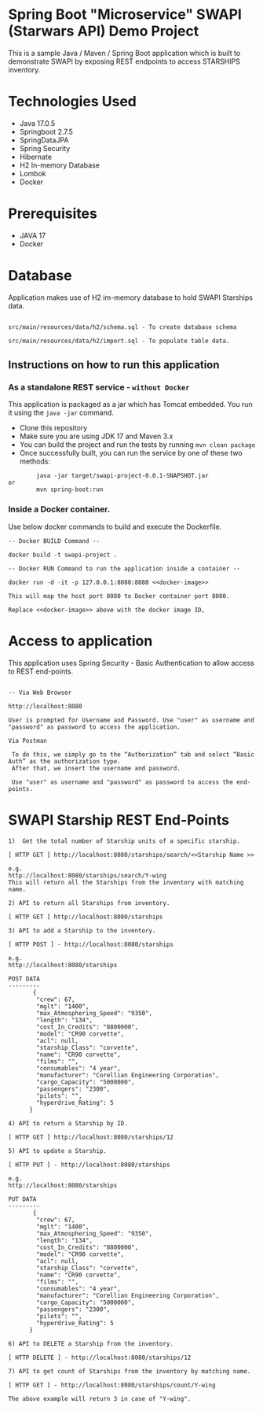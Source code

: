 # Spring Boot "Microservice" SWAPI (Starwars API) Demo Project

This is a sample Java / Maven / Spring Boot application which is built to demonstrate SWAPI by exposing REST endpoints to access STARSHIPS inventory.

# Technologies Used

* Java 17.0.5
* Springboot 2.7.5
* SpringDataJPA
* Spring Security
* Hibernate
* H2 In-memory Database
* Lombok
* Docker

# Prerequisites

* JAVA 17
* Docker

# Database

Application makes use of H2 im-memory database to hold SWAPI Starships data.

```

src/main/resources/data/h2/schema.sql - To create database schema

src/main/resources/data/h2/import.sql - To populate table data.

```

## Instructions on how to run this application

### As a standalone REST service - ```without Docker```

This application is packaged as a jar which has Tomcat embedded. You run it using the ```java -jar``` command.

* Clone this repository
* Make sure you are using JDK 17 and Maven 3.x
* You can build the project and run the tests by running ```mvn clean package```
* Once successfully built, you can run the service by one of these two methods:
```
        java -jar target/swapi-project-0.0.1-SNAPSHOT.jar
or
        mvn spring-boot:run
```

### Inside a Docker container.

Use below docker commands to build and execute the Dockerfile.

```
-- Docker BUILD Command --

docker build -t swapi-project .

```
```
-- Docker RUN Command to run the application inside a container --

docker run -d -it -p 127.0.0.1:8080:8080 <<docker-image>> 

This will map the host port 8080 to Docker container port 8080.

Replace <<docker-image>> above with the docker image ID,

```

# Access to application
This application uses Spring Security - Basic Authentication to allow access to REST end-points.

```

-- Via Web Browser

http://localhost:8080

User is prompted for Username and Password. Use "user" as username and "password" as password to access the application.
```

```
Via Postman
 
 To do this, we simply go to the “Authorization” tab and select “Basic Auth” as the authorization type. 
 After that, we insert the username and password. 
 
 Use "user" as username and "password" as password to access the end-points.

```

# SWAPI Starship REST End-Points


```
1)  Get the total number of Starship units of a specific starship.

[ HTTP GET ] http://localhost:8080/starships/search/<<Starship Name >>

e.g.
http://localhost:8080/starships/search/Y-wing
This will return all the Starships from the inventory with matching name.

```

```
2) API to return all Starships from inventory.

[ HTTP GET ] http://localhost:8080/starships

```
```
3) API to add a Starship to the inventory.

[ HTTP POST ] - http://localhost:8080/starships

e.g.
http://localhost:8080/starships

POST DATA 
---------
       {
        "crew": 67,
        "mglt": "1400",
        "max_Atmosphering_Speed": "9350",
        "length": "134",
        "cost_In_Credits": "8800000",
        "model": "CR90 corvette",
        "acl": null,
        "starship_Class": "corvette",
        "name": "CR90 corvette",        
        "films": "",
        "consumables": "4 year",
        "manufacturer": "Corellian Engineering Corporation",
        "cargo_Capacity": "5000000",
        "passengers": "2300",
        "pilots": "",        
        "hyperdrive_Rating": 5
      }
```

```
4) API to return a Starship by ID.

[ HTTP GET ] http://localhost:8080/starships/12

```
```
5) API to update a Starship.

[ HTTP PUT ] - http://localhost:8080/starships

e.g.
http://localhost:8080/starships

PUT DATA 
---------
       {
        "crew": 67,
        "mglt": "1400",
        "max_Atmosphering_Speed": "9350",
        "length": "134",
        "cost_In_Credits": "8800000",
        "model": "CR90 corvette",
        "acl": null,
        "starship_Class": "corvette",
        "name": "CR90 corvette",        
        "films": "",
        "consumables": "4 year",
        "manufacturer": "Corellian Engineering Corporation",
        "cargo_Capacity": "5000000",
        "passengers": "2300",
        "pilots": "",        
        "hyperdrive_Rating": 5
      }
```
```
6) API to DELETE a Starship from the inventory.

[ HTTP DELETE ] - http://localhost:8080/starships/12

```

```
7) API to get count of Starships from the inventory by matching name.

[ HTTP GET ] - http://localhost:8080/starships/count/Y-wing

The above example will return 3 in case of "Y-wing".

```



